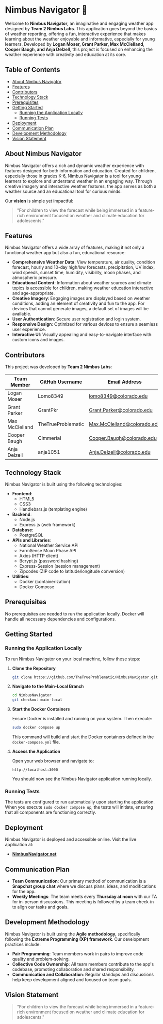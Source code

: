 # Nimbus Navigator 🌈

Welcome to **Nimbus Navigator**, an imaginative and engaging weather app designed by **Team 2 Nimbus Labs**. This application goes beyond the basics of weather reporting, offering a fun, interactive experience that makes learning about the weather enjoyable and informative, especially for young learners. Developed by **Logan Moser, Grant Parker, Max McClelland, Cooper Baugh, and Anja Delzell**, this project is focused on enhancing the weather experience with creativity and education at its core.

## Table of Contents

- [About Nimbus Navigator](#about-nimbus-navigator)
- [Features](#features)
- [Contributors](#contributors)
- [Technology Stack](#technology-stack)
- [Prerequisites](#prerequisites)
- [Getting Started](#getting-started)
  - [Running the Application Locally](#running-the-application-locally)
  - [Running Tests](#running-tests)
- [Deployment](#deployment)
- [Communication Plan](#communication-plan)
- [Development Methodology](#development-methodology)
- [Vision Statement](#vision-statement)

## About Nimbus Navigator

Nimbus Navigator offers a rich and dynamic weather experience with features designed for both information and education. Created for children, especially those in grades K-6, Nimbus Navigator is a tool for young learners to explore and understand weather in an engaging way. Through creative imagery and interactive weather features, the app serves as both a weather source and an educational tool for curious minds.

Our **vision** is simple yet impactful:

> "For children to view the forecast while being immersed in a feature-rich environment focused on weather and climate education for adolescents."

## Features

Nimbus Navigator offers a wide array of features, making it not only a functional weather app but also a fun, educational resource:

- **Comprehensive Weather Data**: View temperature, air quality, condition forecast, hourly and 10-day high/low forecasts, precipitation, UV index, wind speeds, sunset time, humidity, visibility, moon phases, and atmospheric pressure.
- **Educational Content**: Information about weather sources and climate topics is accessible for children, making weather education interactive and age-appropriate.
- **Creative Imagery**: Engaging images are displayed based on weather conditions, adding an element of creativity and fun to the app. For devices that cannot generate images, a default set of images will be available.
- **User Authentication**: Secure user registration and login system.
- **Responsive Design**: Optimized for various devices to ensure a seamless user experience.
- **Interactive UI**: Visually appealing and easy-to-navigate interface with custom icons and images.

## Contributors

This project was developed by **Team 2 Nimbus Labs**:

| Team Member        | GitHub Username     | Email Address                |
|--------------------|---------------------|------------------------------|
| Logan Moser        | Lomo8349            | lomo8349@colorado.edu        |
| Grant Parker       | GrantPkr            | Grant.Parker@colorado.edu    |
| Max McClelland     | TheTrueProblematic  | Max.McClelland@colorado.edu  |
| Cooper Baugh       | Cimmerial           | Cooper.Baugh@colorado.edu    |
| Anja Delzell       | anja1051            | Anja.Delzell@colorado.edu    |

## Technology Stack

Nimbus Navigator is built using the following technologies:

- **Frontend**:
  - HTML5
  - CSS3
  - Handlebars.js (templating engine)
- **Backend**:
  - Node.js
  - Express.js (web framework)
- **Database**:
  - PostgreSQL
- **APIs and Libraries**:
  - National Weather Service API
  - FarmSense Moon Phase API
  - Axios (HTTP client)
  - Bcrypt.js (password hashing)
  - Express-Session (session management)
  - Zipcodes (ZIP code to latitude/longitude conversion)
- **Utilities**:
  - Docker (containerization)
  - Docker Compose

## Prerequisites

No prerequisites are needed to run the application locally. Docker will handle all necessary dependencies and configurations.

## Getting Started

### Running the Application Locally

To run Nimbus Navigator on your local machine, follow these steps:

1. **Clone the Repository**

   ```bash
   git clone https://github.com/TheTrueProblematic/NimbusNavigator.git
   ```

2. **Navigate to the Main-Local Branch**

   ```bash
   cd NimbusNavigator
   git checkout main-local
   ```

3. **Start the Docker Containers**

   Ensure Docker is installed and running on your system. Then execute:

   ```bash
   sudo docker compose up
   ```

   This command will build and start the Docker containers defined in the `docker-compose.yml` file.

4. **Access the Application**

   Open your web browser and navigate to:

   ```
   http://localhost:3000
   ```

   You should now see the Nimbus Navigator application running locally.

### Running Tests

The tests are configured to run automatically upon starting the application. When you execute `sudo docker compose up`, the tests will initiate, ensuring that all components are functioning correctly.

## Deployment

Nimbus Navigator is deployed and accessible online. Visit the live application at:

- **[NimbusNavigator.net](https://nimbusnavigator.net)**

## Communication Plan

- **Team Communication**: Our primary method of communication is a **Snapchat group chat** where we discuss plans, ideas, and modifications for the app.
- **Weekly Meetings**: The team meets every **Thursday at noon** with our TA for in-person discussions. This meeting is followed by a team check-in to align our tasks and goals.

## Development Methodology

Nimbus Navigator is built using the **Agile methodology**, specifically following the **Extreme Programming (XP) framework**. Our development practices include:

- **Pair Programming**: Team members work in pairs to improve code quality and problem-solving.
- **Collective Code Ownership**: All team members contribute to the app's codebase, promoting collaboration and shared responsibility.
- **Communication and Collaboration**: Regular standups and discussions help keep development aligned and focused on team goals.

## Vision Statement

> "For children to view the forecast while being immersed in a feature-rich environment focused on weather and climate education for adolescents."